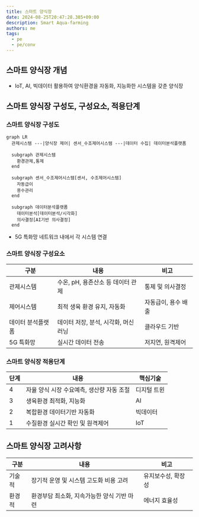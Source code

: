 ```yaml
---
title: 스마트 양식장
date: 2024-08-25T20:47:28.385+09:00
description: Smart Aqua-farming
authors: me
tags:
  - pe
  - pe/conv
---
```


## 스마트 양식장 개념

- IoT, AI, 빅데이터 활용하여 양식환경을 자동화, 지능화한 시스템을 갖춘 양식장

## 스마트 양식장 구성도, 구성요소, 적용단계

### 스마트 양식장 구성도

```mermaid
graph LR
  관제시스템 ---|양식장 제어| 센서_수조제어시스템 ---|데이터 수집| 데이터분석플랫폼

  subgraph 관제시스템
    환경관제,통제
  end

  subgraph 센서_수조제어시스템[센서, 수조제어시스템]
    자동급이
    용수관리
  end

  subgraph 데이터분석플랫폼
    데이터분석[데이터분석/시각화]
    의사결정[AI기반 의사결정]
  end
```

- 5G 특화망 네트워크 내에서 각 시스템 연결

### 스마트 양식장 구성요소

| 구분 | 내용 | 비고 |
| --- | --- | --- |
| 관제시스템 | 수온, pH, 용존산소 등 데이터 관제 | 통제 및 의사결정 |
| 제어시스템 | 최적 생육 환경 유지, 자동화 | 자동급이, 용수 배출 |
| 데이터 분석플랫폼 | 데이터 저장, 분석, 시각화, 머신러닝 | 클라우드 기반 |
| 5G 특화망 | 실시간 데이터 전송 | 저지연, 원격제어 |

### 스마트 양식장 적용단계

| 단계 | 내용 | 핵심기술 |
| --- | --- | --- |
| 4 | 자율 양식 시장 수요예측, 생산량 자동 조절 | 디지털 트윈 |
| 3 | 생육환경 최적화, 지능화 | AI |
| 2 | 복합환경 데이터기반 자동화 | 빅데이터 |
| 1 | 수질환경 실시간 확인 및 원격제어 | IoT |

## 스마트 양식장 고려사항

| 구분 | 내용 | 비고 |
| --- | --- | --- |
| 기술적 | 장기적 운영 및 시스템 고도화 비용 고려 | 유지보수성, 확장성 |
| 환경적 | 환경부담 최소화, 지속가능한 양식 기반 마련 | 에너지 효율성 |
